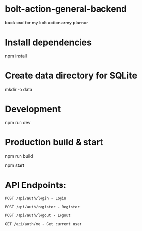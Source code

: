 # bolt-action-general-backend
back end for my bolt action army planner

# Install dependencies
npm install

# Create data directory for SQLite
mkdir -p data

# Development
npm run dev

# Production build & start
npm run build

npm start

# API Endpoints:

    POST /api/auth/login - Login

    POST /api/auth/register - Register

    POST /api/auth/logout - Logout

    GET /api/auth/me - Get current user

